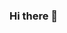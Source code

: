 ### Hi there 👋

<!--
**Jonathan-Soto-Official/Jonathan-Soto-Official** is a ✨ _special_ ✨ repository because its `README.md` (this file) appears on your GitHub profile.

Here are some ideas to get you started:

- 🔭 I’m currently working on CodeUp Data Science
- 🌱 I’m currently learning SQL
- 👯 I’m looking to collaborate on projects
- 🤔 I’m looking for help with coding
- 💬 Ask me about US Navy Career Counseling
- 📫 How to reach me: jonathan.soto.official@gmail.com
- 😄 Pronouns: He/Him/His
- ⚡ Fun fact: I am a math wiz!
-->
